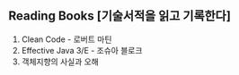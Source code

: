 ## Reading Books [기술서적을 읽고 기록한다]

1. Clean Code - 로버트 마틴
2. Effective Java 3/E - 조슈아 블로크
3. 객체지향의 사실과 오해
